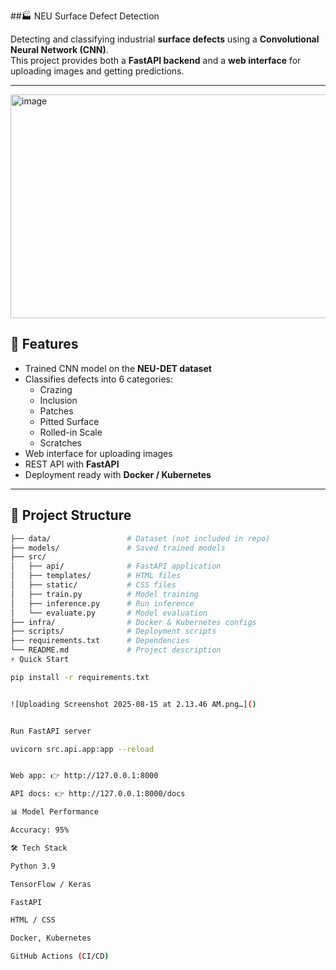 ##🏭 NEU Surface Defect Detection

Detecting and classifying industrial **surface defects** using a **Convolutional Neural Network (CNN)**.  
This project provides both a **FastAPI backend** and a **web interface** for uploading images and getting predictions.

---


<img width="550" height="358" alt="image" src="https://github.com/user-attachments/assets/fd5c9994-9f77-4dac-9bf4-73eeaf25ab27" />



## 🚀 Features
- Trained CNN model on the **NEU-DET dataset**  
- Classifies defects into 6 categories:
  - Crazing  
  - Inclusion  
  - Patches  
  - Pitted Surface  
  - Rolled-in Scale  
  - Scratches  
- Web interface for uploading images  
- REST API with **FastAPI**  
- Deployment ready with **Docker / Kubernetes**  

---

## 📂 Project Structure
```bash
├── data/                 # Dataset (not included in repo)
├── models/               # Saved trained models
├── src/
│   ├── api/              # FastAPI application
│   ├── templates/        # HTML files
│   ├── static/           # CSS files
│   ├── train.py          # Model training
│   ├── inference.py      # Run inference
│   └── evaluate.py       # Model evaluation
├── infra/                # Docker & Kubernetes configs
├── scripts/              # Deployment scripts
├── requirements.txt      # Dependencies
└── README.md             # Project description
⚡ Quick Start

pip install -r requirements.txt


![Uploading Screenshot 2025-08-15 at 2.13.46 AM.png…]()


Run FastAPI server

uvicorn src.api.app:app --reload


Web app: 👉 http://127.0.0.1:8000

API docs: 👉 http://127.0.0.1:8000/docs

📊 Model Performance

Accuracy: 95%

🛠️ Tech Stack

Python 3.9

TensorFlow / Keras

FastAPI

HTML / CSS

Docker, Kubernetes

GitHub Actions (CI/CD)

